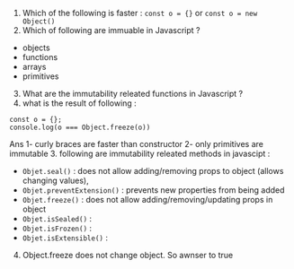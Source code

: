 1. Which of the following is faster : `const o = {}` or `const o = new Object()`
2. Which of following are immuable in Javascript ?
  - objects
  - functions
  - arrays
  - primitives

3. What are the immutability releated functions in Javascript ?
4. what is the result of following : 
  ```javascipt
  const o = {};
  console.log(o === Object.freeze(o))
  ```





Ans 
1- curly braces are faster than constructor
2- only primitives are immutable
3. following are immutability releated methods in javascipt : 
  - `Objet.seal()`      : does not allow adding/removing props to object (allows changing values), 
  - `Objet.preventExtension()` : prevents new properties from being added
  - `Objet.freeze()`    : does not allow adding/removing/updating props in object
  - `Objet.isSealed()`  : 
  - `Objet.isFrozen()`  : 
  - `Objet.isExtensible()` : 
  
4. Object.freeze does not change object. So awnser to true

